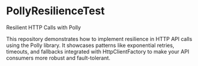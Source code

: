 # PollyResilienceTest
Resilient HTTP Calls with Polly

This repository demonstrates how to implement resilience in HTTP API calls using the Polly library. It showcases patterns like exponential retries, timeouts, and fallbacks integrated with HttpClientFactory to make your API consumers more robust and fault-tolerant.
